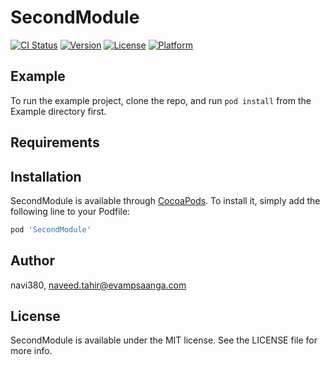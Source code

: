 # SecondModule

[![CI Status](https://img.shields.io/travis/navi380/SecondModule.svg?style=flat)](https://travis-ci.org/navi380/SecondModule)
[![Version](https://img.shields.io/cocoapods/v/SecondModule.svg?style=flat)](https://cocoapods.org/pods/SecondModule)
[![License](https://img.shields.io/cocoapods/l/SecondModule.svg?style=flat)](https://cocoapods.org/pods/SecondModule)
[![Platform](https://img.shields.io/cocoapods/p/SecondModule.svg?style=flat)](https://cocoapods.org/pods/SecondModule)

## Example

To run the example project, clone the repo, and run `pod install` from the Example directory first.

## Requirements

## Installation

SecondModule is available through [CocoaPods](https://cocoapods.org). To install
it, simply add the following line to your Podfile:

```ruby
pod 'SecondModule'
```

## Author

navi380, naveed.tahir@evampsaanga.com

## License

SecondModule is available under the MIT license. See the LICENSE file for more info.
